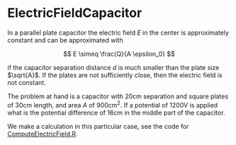 # ElectricFieldCapacitor

In a parallel plate capacitor the electric field $E$ in the center is approximately constant and can be approximated with

$$
E \simeq \frac{Q}{A \epsilon_0}
$$

if the capacitor separation distance $d$ is much smaller than the plate size $\sqrt{A}$. If the plates are not sufficiently close, then the electric field is not constant. 

The problem at hand is a capacitor with 20cm separation and square plates of 30cm length, and area $A$ of 900cm$^2$. If a potential of 1200V is applied what is the potential difference of 16cm in the middle part of the capacitor.

We make a calculation in this particular case, see the code for [ComputeElectricField.R](ComputeElectricField.R).
